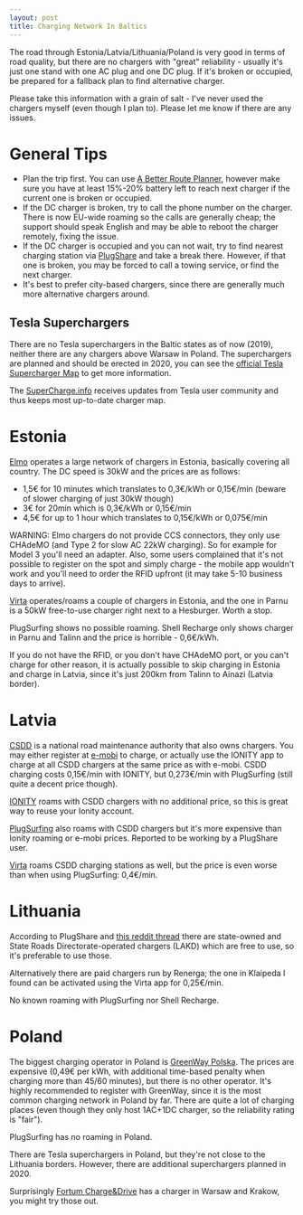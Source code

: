 ```yaml
---
layout: post
title: Charging Network In Baltics
---
```


The road through Estonia/Latvia/Lithuania/Poland is very good in terms of road quality,
but there are no chargers with "great" reliability - usually it's just one stand
with one AC plug and one DC plug. If it's broken or occupied, be prepared for a fallback
plan to find alternative charger. 

Please take this information with a grain of salt - I've never used the chargers
myself (even though I plan to). Please let me know if there are any issues.

# General Tips

* Plan the trip first. You can use [A Better Route Planner](abetterrouteplanner.com/), however
  make sure you have at least 15%-20% battery left to reach next charger if the current one
  is broken or occupied.
* If the DC charger is broken, try to call the phone number on the charger. There is
  now EU-wide roaming so the calls are generally cheap; the support should speak English
  and may be able to reboot the charger remotely, fixing the issue.
* If the DC charger is occupied and you can not wait, try to find nearest
  charging station via [PlugShare](https://www.plugshare.com/)
  and take a break there. However, if that one is broken, you may be
  forced to call a towing service, or find the next charger.
* It's best to prefer city-based chargers, since there are generally much more
  alternative chargers around.

## Tesla Superchargers

There are no Tesla superchargers in the Baltic states as of now (2019), neither there are any chargers
above Warsaw in Poland. The superchargers are planned and should be erected in 2020,
you can see the [official Tesla Supercharger Map](https://www.tesla.com/supercharger) to get more information.

The [SuperCharge.info](https://supercharge.info/map) receives updates from Tesla
user community and thus keeps most up-to-date charger map.

# Estonia

[Elmo](http://elmo.ee/charging-network/) operates a large network of chargers
in Estonia, basically covering all country. The DC speed is 30kW and the prices are as follows:

* 1,5€ for 10 minutes which translates to 0,3€/kWh or 0,15€/min (beware of slower charging of just 30kW though)
* 3€ for 20min which is 0,3€/kWh or 0,15€/min
* 4,5€ for up to 1 hour which translates to 0,15€/kWh or 0,075€/min

WARNING: Elmo chargers do not provide CCS connectors,
they only use CHAdeMO (and Type 2 for slow AC 22kW charging).
So for example for Model 3 you'll need an adapter. Also, some users complained
that it's not possible to register on the spot and simply charge - the
mobile app wouldn't work and you'll need to
order the RFID upfront (it may take 5-10 business days to arrive).

[Virta](https://virta.webapp.virtaglobal.com/) operates/roams a couple of chargers in Estonia,
and the one in Parnu is a 50kW free-to-use charger right next to a Hesburger.
Worth a stop.

PlugSurfing shows no possible roaming. Shell Recharge only shows charger in Parnu and
Talinn and the price is horrible - 0,6€/kWh.

If you do not have the RFID, or you don't have CHAdeMO port, or you can't charge for other reason,
it is actually possible
to skip charging in Estonia and charge in Latvia, since it's just 200km from Talinn
to Ainazi (Latvia border).

# Latvia

[CSDD](https://www.csdd.lv/en/) is a national road maintenance authority that
also owns chargers.
You may either register at [e-mobi](https://portal.e-mobi.lv/lv/sakumlapa/) to charge,
or actually use the IONITY app to charge at all
CSDD chargers at the same price as with e-mobi.
CSDD charging costs 0,15€/min
with IONITY, but 0,273€/min with PlugSurfing (still quite a decent price though).

[IONITY](https://ionity.eu) roams with CSDD chargers with no additional price,
so this is great way to reuse your Ionity account.

[PlugSurfing](https://www.plugsurfing.com/map) also roams with CSDD chargers but
it's more expensive than Ionity roaming or e-mobi prices. Reported to be working
by a PlugShare user.

[Virta](https://virta.webapp.virtaglobal.com/) roams CSDD charging stations as well,
but the price is even worse than when using PlugSurfing: 0,4€/min.

# Lithuania

According to PlugShare and [this reddit thread](https://www.reddit.com/r/lithuania/comments/bqwn5f/electric_vehicle_charging/)
there are state-owned and State Roads Directorate-operated chargers (LAKD) which are free to use, so
it's preferable to use those.

Alternatively there are paid chargers run by Renerga; the one in Klaipeda I found
can be activated using the Virta app for 0,25€/min.

No known roaming with PlugSurfing nor Shell Recharge.

# Poland

The biggest charging operator in Poland is [GreenWay Polska](https://greenwaypolska.pl/en/).
The prices are expensive (0,49€ per kWh, with additional time-based penalty when charging more
than 45/60 minutes), but there is no other operator. It's highly recommended
to register with GreenWay, since it is the most common charging network in Poland by far.
There are quite a lot of charging
places (even though they only host 1AC+1DC charger, so the reliability rating is "fair").

PlugSurfing has no roaming in Poland.

There are Tesla superchargers in Poland, but they're not close to the Lithuania
borders. However, there are additional superchargers planned in 2020.

Surprisingly [Fortum Charge&Drive](https://map.chargedrive.com/en/) has a charger
in Warsaw and Krakow, you might try those out.
